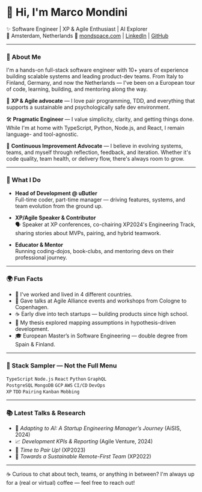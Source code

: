 # 👋 Hi, I'm Marco Mondini

✨ Software Engineer | XP & Agile Enthusiast | AI Explorer  
📍 Amsterdam, Netherlands
🔗 [mondspace.com](mailto:mmondini@mondspace.com) | [LinkedIn](https://linkedin.com/in/mondinimarco) | [GitHub](https://github.com/mondial7)

---

### 🧠 About Me

I'm a hands-on full-stack software engineer with 10+ years of experience building scalable systems and leading product-dev teams. From Italy to Finland, Germany, and now the Netherlands — I've been on a European tour of code, learning, building, and mentoring along the way.

🔁 **XP & Agile advocate** — I love pair programming, TDD, and everything that supports a sustainable and psychologically safe dev environment.  

🛠️ **Pragmatic Engineer** — I value simplicity, clarity, and getting things done. While I'm at home with TypeScript, Python, Node.js, and React, I remain language- and tool-agnostic.

🔁 **Continuous Improvement Advocate** — I believe in evolving systems, teams, and myself through reflection, feedback, and iteration. Whether it's code quality, team health, or delivery flow, there's always room to grow.

---

### 💼 What I Do

- **Head of Development @ uButler**  
  Full-time coder, part-time manager — driving features, systems, and team evolution from the ground up.

- **XP/Agile Speaker & Contributor**  
  🗣️ Speaker at XP conferences, co-chairing XP2024's Engineering Track, sharing stories about MVPs, pairing, and hybrid teamwork.

- **Educator & Mentor**  
  Running coding-dojos, book-clubs, and mentoring devs on their professional journey.

---

### 🌍 Fun Facts

- 🧳 I've worked and lived in 4 different countries.
- 🎤 Gave talks at Agile Alliance events and workshops from Cologne to Copenhagen.
- ☕ Early dive into tech startups — building products since high school.
- 🧠 My thesis explored mapping assumptions in hypothesis-driven development.
- 🎓 European Master’s in Software Engineering — double degree from Spain & Finland.

---

### 🧪 Stack Sampler — Not the Full Menu

`TypeScript` `Node.js` `React` `Python` `GraphQL`  
`PostgreSQL` `MongoDB` `GCP` `AWS` `CI/CD` `DevOps`  
`XP` `TDD` `Pairing` `Kanban` `Mobbing`

---

### 📚 Latest Talks & Research

- 💬 *Adapting to AI: A Startup Engineering Manager’s Journey* (AiSIS, 2024)  
- 📈 *Development KPIs & Reporting* (Agile Venture, 2024)  
- 🤝 *Time to Pair Up!* (XP2023)  
- 🌱 *Towards a Sustainable Remote-First Team* (XP2022)  

---

☕ Curious to chat about tech, teams, or anything in between? I'm always up for a (real or virtual) coffee — feel free to reach out!
